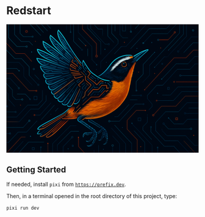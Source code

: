 # Redstart

![Redstart](public/images/redstart.png)

## Getting Started

If needed, install `pixi` from [`https://prefix.dev`](https://prefix.dev).

Then, in a terminal opened in the root directory of this project, type:

```
pixi run dev
```
